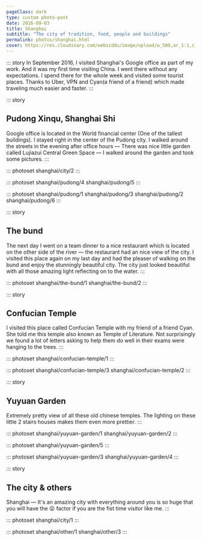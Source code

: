 ```yaml
---
pageClass: dark
type: custom photo-post
date: 2016-09-03
title: Shanghai
subtitle: "The city of tradition, food, people and buildings"
permalink: photos/shanghai.html
cover: https://res.cloudinary.com/websiddu/image/upload/w_500,ar_1:1,c_fill,g_auto/v1479961176/photos/shanghai/yuyuan-garden/2.jpg
---
```


::: story
In September 2016, I visited Shanghai's Google office as part of my work. And it was my first time visiting China. I went there without any expectations. I spend there for the whole week and visited some tourist places. Thanks to Uber, VPN and Cyan(a friend of a friend) which made traveling much easier and faster.
:::

::: story

## Pudong Xinqu, Shanghai Shi

Google office is located in the World financial center (One of the tallest buildings). I stayed right in the center of the Pudong city. I walked around the streets in the evening after office hours — There was nice little garden called Lujiazui Central Green Space &mdash; I walked around the garden and took some pictures.
:::

::: photoset shanghai/city/2
:::

::: photoset shanghai/pudong/4 shanghai/pudong/5
:::

::: photoset shanghai/pudong/1 shanghai/pudong/3 shanghai/pudong/2 shanghai/pudong/6
:::

::: story

## The bund

The next day I went on a team dinner to a nice restaurant which is located on the other side of the river &mdash; the restaurant had an nice view of the city. I visited this place again on my last day and had the pleaser of walking on the bund and enjoy the stunningly beautiful city. The city just looked beautiful with all those amazing light reflecting on to the water.
:::

::: photoset shanghai/the-bund/1 shanghai/the-bund/2
:::

::: story

## Confucian Temple

I visited this place called Confucian Temple with my friend of a friend Cyan. She told me this temple also known as Temple of Literature. Not surprisingly we found a lot of letters asking to help them do well in their exams were hanging to the trees.
:::

::: photoset shanghai/confucian-temple/1
:::

::: photoset shanghai/confucian-temple/3 shanghai/confucian-temple/2
:::

::: story

## Yuyuan Garden

Extremely pretty view of all these old chinese temples. The lighting on these little 2 stairs houses makes them even more prettier.
:::

::: photoset shanghai/yuyuan-garden/1 shanghai/yuyuan-garden/2
:::

::: photoset shanghai/yuyuan-garden/5
:::

::: photoset shanghai/yuyuan-garden/3 shanghai/yuyuan-garden/4
:::

::: story

## The city & others

Shanghai &mdash; It's an amazing city with everything around you is so huge that you will have the 😲 factor if you are the fist time visitor like me.
:::

::: photoset shanghai/city/1
:::

::: photoset shanghai/other/1 shanghai/other/3
:::
